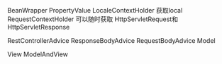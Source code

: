 BeanWrapper
PropertyValue
LocaleContextHolder  获取local
RequestContextHolder 可以随时获取    HttpServletRequest和 HttpServletResponse

RestControllerAdvice
ResponseBodyAdvice
RequestBodyAdvice
Model

View
ModelAndView


